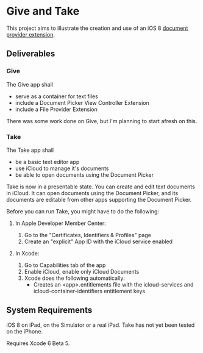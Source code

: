 # Give and Take

This project aims to illustrate the creation and use of an
iOS 8 [document provider extension].

[document provider extension]: https://developer.apple.com/library/prerelease/ios/documentation/General/Conceptual/ExtensibilityPG/FileProvider.html

## Deliverables

### Give

The Give app shall

 - serve as a container for text files
 - include a Document Picker View Controller Extension
 - include a File Provider Extension

There was some work done on Give, but I'm planning to start afresh on
this.

### Take

The Take app shall

 - be a basic text editor app
 - use iCloud to manage it's documents
 - be able to open documents using the Document Picker

Take is now in a presentable state. You can create and edit text
documents in iCloud. It can open documents using the Document Picker,
and its documents are editable from other apps supporting the Document
Picker.

Before you can run Take, you might have to do the following:

 1. In Apple Developer Member Center:

    1. Go to the "Certificates, Identifiers & Profiles" page
    2. Create an "explicit" App ID with the iCloud service enabled

 2. In Xcode:

    1. Go to Capabilities tab of the app
    2. Enable iCloud, enable only iCloud Documents
    3. Xcode does the following automatically:
       - Creates an \<app\>.entitlements file with the
         icloud-services and icloud-container-identifiers
         entitlement keys

## System Requirements

iOS 8 on iPad, on the Simulator or a real iPad. Take has not yet been tested on the iPhone.

Requires Xcode 6 Beta 5.


